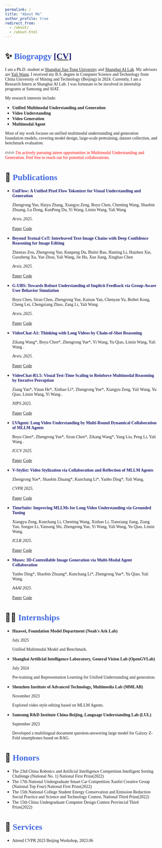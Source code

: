 ```yaml
---
permalink: /
title: "About Me"
author_profile: true
redirect_from: 
  - /about/
  - /about.html
---
```



✨ <font face="Cambria" color=RoyalBlue>Biograpgy</font> [<font face="Cambria" color=MidnightBlue>[CV]</font>](files/CV_ZhengrongYue.pdf)
======

<font face="Cambria">I am a Ph.D. student at </font>[<font face="Cambria">Shanghai Jiao Tong University</font>](https://www.sjtu.edu.cn/)<font face="Cambria"> and </font>[<font face="Cambria">Shanghai AI Lab</font>](https://github.com/OpenGVLab)<font face="Cambria">. My advisors are </font>[<font face="Cambria">Yali Wang</font>](https://scholar.google.com/citations?hl=zh-CN&user=hD948dkAAAAJ)<font face="Cambria">. I received my B.S. degree in Computer Science and Technology from China University of Mining and Technology (Beijing) in 2024. Currently, I am a Research Intern at Shanghai AI Lab. I was fortunate to be involved in internship programs at Samsung and SIAT.</font>

<font face="Cambria">My research interests include:</font> 
- **<font face="Cambria">Unified Multimodal Understanding and Generation</font>**
- **<font face="Cambria">Video Understanding</font>**
- **<font face="Cambria">Video Generation</font>**
- **<font face="Cambria">Multimodal Agent</font>**

<font face="Cambria">Most of my work focuses on unified multimodal understanding and generation foundation models, covering model design, large-scale pretraining, dataset collection, and benchmark evaluation.</font>

🔥🔥🔥 <font face="Cambria" color=Red>I'm actively pursuing intern opportunities in Multimodal Understanding and Generation. Feel free to reach out for potential collaborations.</font>


📑 <font face="Cambria" color=RoyalBlue>Publications</font>
======

- **<font face="Cambria" color=MidnightBlue>UniFlow: A Unified Pixel Flow Tokenizer for Visual Understanding and Generation</font>**
  
  <font face="Cambria">Zhengrong Yue, Haiyu Zhang, Xiangyu Zeng, Boyu Chen, Chenting Wang, Shaobin Zhuang, Lu Dong, KunPeng Du, Yi Wang, Limin Wang, Yali Wang</font>
  
  *<font face="Cambria">Arxiv, 2025.</font>*
  
  [<font face="Cambria">Paper</font>]() [<font face="Cambria">Code</font>]()

- **<font face="Cambria" color=MidnightBlue>Beyond Textual CoT: Interleaved Text-Image Chains with Deep Confidence Reasoning for Image Editing</font>**
  
  <font face="Cambria">Zhentao Zou, Zhengrong Yue, Kunpeng Du, Binlei Bao, Hanting Li, Haizhen Xie, Guozheng Xu, Yue Zhou, Yali Wang, Jie Hu, Xue Jiang, Xinghao Chen</font>
  
  *<font face="Cambria">Arxiv, 2025.</font>*
  
  [<font face="Cambria">Paper</font>]() [<font face="Cambria">Code</font>]()

- **<font face="Cambria" color=MidnightBlue>G-UBS: Towards Robust Understanding of Implicit Feedback via Group-Aware User Behavior Simulation</font>**
  
  <font face="Cambria">Boyu Chen, Siran Chen, Zhengrong Yue, Kainan Yan, Chenyun Yu, Beibei Kong, Cheng Lei, Chengxiang Zhuo, Zang Li, Yali Wang</font>
  
  *<font face="Cambria">Arxiv, 2025.</font>*
  
  [<font face="Cambria">Paper</font>]() [<font face="Cambria">Code</font>]()


- **<font face="Cambria" color=MidnightBlue>VideoChat-A1: Thinking with Long Videos by Chain-of-Shot Reasoning</font>**
  
  <font face="Cambria">Zikang Wang*, Boyu Chen*, Zhengrong Yue*, Yi Wang, Yu Qiao, Limin Wang, Yali Wang .</font>
  
  *<font face="Cambria">Arxiv, 2025.</font>*
  
  [<font face="Cambria">Paper</font>]() [<font face="Cambria">Code</font>]()


- **<font face="Cambria" color=MidnightBlue>VideoChat-R1.5: Visual Test-Time Scaling to Reinforce Multimodal Reasoning by Iterative Perception</font>**

  <font face="Cambria">Ziang Yan*, Yinan He*, Xinhao Li*, Zhengrong Yue*, Xiangyu Zeng, Yali Wang, Yu Qiao, Limin Wang, Yi Wang .</font>

  *<font face="Cambria">NIPS 2025.</font>*
  
  [<font face="Cambria">Paper</font>]() [<font face="Cambria">Code</font>]()


- **<font face="Cambria" color=MidnightBlue>LVAgent: Long Video Understanding by Multi-Round Dynamical Collaboration of MLLM Agents</font>**

  <font face="Cambria">Boyu Chen*, Zhengrong Yue*, Siran Chen*, Zikang Wang*, Yang Liu, Peng Li, Yali Wang .</font>
  
  *<font face="Cambria">ICCV 2025.</font>*
  
  [<font face="Cambria">Paper</font>]() [<font face="Cambria">Code</font>]()


- **<font face="Cambria" color=MidnightBlue>V-Stylist: Video Stylization via Collaboration and Reflection of MLLM Agents</font>**

  <font face="Cambria">Zhengrong Yue*, Shaobin Zhuang*, Kunchang Li*, Yanbo Ding*, Yali Wang.</font>
  
  *<font face="Cambria">CVPR 2025.</font>*
  
  [<font face="Cambria">Paper</font>]() [<font face="Cambria">Code</font>]()


- **<font face="Cambria" color=MidnightBlue>TimeSuite: Improving MLLMs for Long Video Understanding via Grounded Tuning</font>**
  
  <font face="Cambria">Xiangyu Zeng, Kunchang Li, Chenting Wang, Xinhao Li, Tianxiang Jiang, Ziang Yan, Songze Li, Yansong Shi, Zhengrong Yue, Yi Wang, Yali Wang, Yu Qiao, Limin Wang.</font>
  
  *<font face="Cambria">ICLR 2025.</font>*
  
  [<font face="Cambria">Paper</font>]() [<font face="Cambria">Code</font>]()


- **<font face="Cambria" color=MidnightBlue>Muses: 3D-Controllable Image Generation via Multi-Modal Agent Collaboration</font>**
  
  <font face="Cambria">Yanbo Ding*, Shaobin Zhuang*, Kunchang Li*, Zhengrong Yue*, Yu Qiao, Yali Wang.</font>
  
  *<font face="Cambria">AAAI 2025.</font>*
  
  [<font face="Cambria">Paper</font>]() [<font face="Cambria">Code</font>]()


🤵🏻 <font face="Cambria" color=RoyalBlue>Internships</font>
======

- **<font face="Cambria">Huawei, Foundation Model Department (Noah's Ark Lab)</font>**
  
  <font face="Cambria">July 2025</font>

  <font face="Cambria">Unified Multimodal Model and Benchmark.</font>


- **<font face="Cambria">Shanghai Artificial Intelligence Laboratory, General Vision Lab (OpenGVLab)</font>**
  
  <font face="Cambria">July 2024</font>

  <font face="Cambria">Pre-training and Representation Learning for Unified Understanding and generation.</font>

  
- **<font face="Cambria">Shenzhen Institute of Advanced Technology, Multimedia Lab (MMLAB)</font>**

  <font face="Cambria">November 2023</font>

  <font face="Cambria">Explored video style editing based on MLLM Agents.</font>

  
- **<font face="Cambria">Samsung R&D Institute China-Beijing, Language Understanding Lab (LUL)</font>**

  <font face="Cambria">September 2023</font>

  <font face="Cambria">Developed a multilingual document question-answering large model for Galaxy Z-Fold smartphones based on RAG.</font>



🏅 <font face="Cambria" color=RoyalBlue>Honors</font>
======

- <font face="Cambria">The 23td China Robotics and Artificial Intelligence Competition Intelligent Sorting Challenge (National No. 1) National First Prize(2022)</font>
- <font face="Cambria">The 17th National Undergraduate Smart Car Competition Xunfei Creative Group (National Top Four) National First Prize(2022)</font>
- <font face="Cambria">The 15th National College Student Energy Conservation and Emission Reduction Social Practice and Science and Technology Contest, National Third Prize(2022)</font>
- <font face="Cambria">The 15th China Undergraduate Computer Design Contest Provincial Third Prize(2022)</font>




🤝 <font face="Cambria" color=RoyalBlue>Services</font>
======

- <font face="Cambria">Attend CVPR 2023 Beijing Workshop, 2023.06</font>
    

